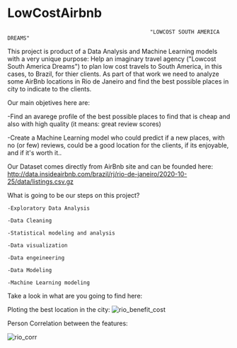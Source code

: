 # LowCostAirbnb

                                                 "LOWCOST SOUTH AMERICA DREAMS"

This project is product of a Data Analysis and Machine Learning models with a very unique purpose: Help an imaginary travel agency ("Lowcost South America Dreams") to plan low cost travels to South America, in this cases, to Brazil, for thier clients. As part of that work we need to analyze some AirBnb locations in Rio de Janeiro and find the best possible places in city to indicate to the clients.

Our main objetives here are:

  -Find an avarege profile of the best possible places to find that is cheap and also with high quality (it means: great review scores)

  -Create a Machine Learning model who could predict if a new places, with no (or few) reviews, could be a good location for the clients, if its enjoyable, and if it's worth it..
 
 
 Our Dataset comes directly from AirBnb site and can be founded here: http://data.insideairbnb.com/brazil/rj/rio-de-janeiro/2020-10-25/data/listings.csv.gz
 
 What is going to be our steps on this project? 
  
    -Exploratory Data Analysis
   
    -Data Cleaning
   
    -Statistical modeling and analysis
   
    -Data visualization
   
    -Data engeineering
   
    -Data Modeling
   
    -Machine Learning modeling
    
    
Take a look in what are you going to find here:

Ploting the best location in the city:
  ![rio_benefit_cost](https://user-images.githubusercontent.com/80376071/113203626-a5ace380-9242-11eb-8625-a40d9ae5d86c.PNG)

Person Correlation between the features:



![rio_corr](https://user-images.githubusercontent.com/80376071/113203980-15bb6980-9243-11eb-9122-851d092bed72.PNG)

 
 
 

